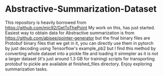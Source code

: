 # Abstractive-Summarization-Dataset

This repository is heavily borrowed from https://github.com/mjc92/GetToThePoint 
My work on this, has just started. Easiest way to obtain data for Abstractive summarization is from https://github.com/abisee/pointer-generator
but the final binary files are Protobuf binary files that we get in it, you can directly use them in pytorch by just decoding using Tensorflow's example_pb2
but I find this method by converting whole dataset into a pickle file and loading it simmpler as it is not a larger dataset (it's just around 1.3 GB for training)
scripts for transporting protobuf to pickle are available at finished_files directory. Enjoy exploring summarization tasks.
